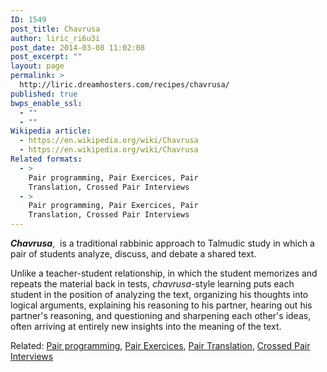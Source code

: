 ```yaml
---
ID: 1549
post_title: Chavrusa
author: liric_ri6u3i
post_date: 2014-03-08 11:02:08
post_excerpt: ""
layout: page
permalink: >
  http://liric.dreamhosters.com/recipes/chavrusa/
published: true
bwps_enable_ssl:
  - ""
  - ""
Wikipedia article:
  - https://en.wikipedia.org/wiki/Chavrusa
  - https://en.wikipedia.org/wiki/Chavrusa
Related formats:
  - >
    Pair programming, Pair Exercices, Pair
    Translation, Crossed Pair Interviews
  - >
    Pair programming, Pair Exercices, Pair
    Translation, Crossed Pair Interviews
---
```

<i><b>Chavrusa</b></i>,  is a traditional rabbinic approach to Talmudic study in which a pair of students analyze, discuss, and debate a shared text.

Unlike a teacher-student relationship, in which the student memorizes and repeats the material back in tests, <i>chavrusa</i>-style learning puts each student in the position of analyzing the text, organizing his thoughts into logical arguments, explaining his reasoning to his partner, hearing out his partner's reasoning, and questioning and sharpening each other's ideas, often arriving at entirely new insights into the meaning of the text.

Related: <a title="Pair Programming" href="http://www.co-creative-recipes.cc/recipes/pair-programming/">Pair programming</a>, <a title="Pair exercises" href="http://www.co-creative-recipes.cc/recipes/pair-exercises/">Pair Exercices</a>, <a title="Pair Translation" href="http://www.co-creative-recipes.cc/recipes/pair-translation/">Pair Translation</a>, <a title="Crossed Pair Interviews" href="http://www.co-creative-recipes.cc/recipes/crossed-pair-interviews/">Crossed Pair Interviews</a>